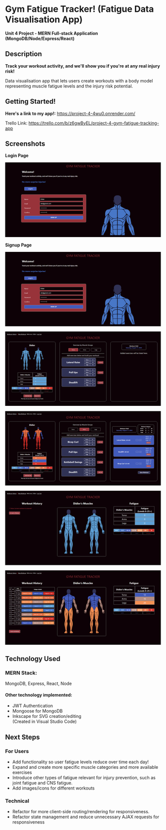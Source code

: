 # Gym Fatigue Tracker! (Fatigue Data Visualisation App)

**Unit 4 Project - MERN Full-stack Application (MongoDB/Node/Express/React)**

## Description

**Track your workout activity, and we'll show you if you're at any real injury risk!**

Data visualisation app that lets users create workouts with a body model representing muscle fatigue levels and the injury risk potential.

## Getting Started!

**Here's a link to my app!:** https://project-4-4wu0.onrender.com/

Trello Link: https://trello.com/b/z6gwByEL/project-4-gym-fatigue-tracking-app

## Screenshots

**Login Page**

![Login](docs/AuthPageLogin.png)

**Signup Page**

![Signup](docs/AuthPageLogin.png)

![New Workout Page (New)](docs/NewWorkoutPageNew.png)

![New Workout Page (Demo)](docs/NewWorkoutPageWorkout.png)

![Workout History Page (New)](docs/WorkoutHistoryPageNew.png)

![Workout History Page (Demo)](docs/WorkoutHistoryPageWorkouts.png)

## Technology Used

### MERN Stack:

MongoDB, Express, React, Node

#### Other technology implemented:

- JWT Authentication
- Mongoose for MongoDB
- Inkscape for SVG creation/editing
  <BR> (Created in Visual Studio Code)

## Next Steps

### For Users

- Add functionality so user fatigue levels reduce over time each day!
- Expand and create more specific muscle categories and more available exercises
- Introduce other types of fatigue relevant for injury prevention, such as joint fatigue and CNS fatigue.
- Add images/icons for different workouts

### Technical

- Refactor for more client-side routing/rendering for responsiveness.
- Refactor state management and reduce unnecessary AJAX requests for responsiveness
